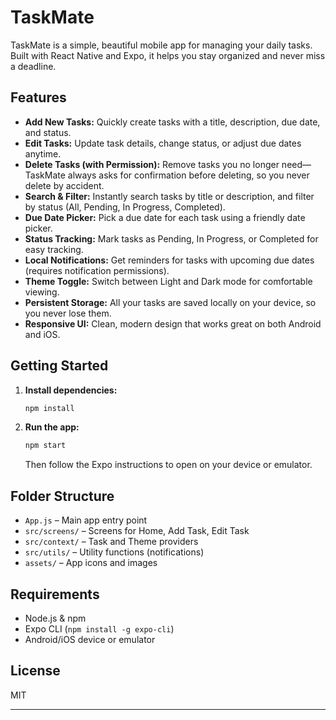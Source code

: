 # TaskMate

TaskMate is a simple, beautiful mobile app for managing your daily tasks. Built with React Native and Expo, it helps you stay organized and never miss a deadline.

## Features

- **Add New Tasks:** Quickly create tasks with a title, description, due date, and status.
- **Edit Tasks:** Update task details, change status, or adjust due dates anytime.
- **Delete Tasks (with Permission):** Remove tasks you no longer need—TaskMate always asks for confirmation before deleting, so you never delete by accident.
- **Search & Filter:** Instantly search tasks by title or description, and filter by status (All, Pending, In Progress, Completed).
- **Due Date Picker:** Pick a due date for each task using a friendly date picker.
- **Status Tracking:** Mark tasks as Pending, In Progress, or Completed for easy tracking.
- **Local Notifications:** Get reminders for tasks with upcoming due dates (requires notification permissions).
- **Theme Toggle:** Switch between Light and Dark mode for comfortable viewing.
- **Persistent Storage:** All your tasks are saved locally on your device, so you never lose them.
- **Responsive UI:** Clean, modern design that works great on both Android and iOS.

## Getting Started

1. **Install dependencies:**
   ```sh
   npm install
   ```
2. **Run the app:**
   ```sh
   npm start
   ```
   Then follow the Expo instructions to open on your device or emulator.

## Folder Structure

- `App.js` – Main app entry point
- `src/screens/` – Screens for Home, Add Task, Edit Task
- `src/context/` – Task and Theme providers
- `src/utils/` – Utility functions (notifications)
- `assets/` – App icons and images

## Requirements

- Node.js & npm
- Expo CLI (`npm install -g expo-cli`)
- Android/iOS device or emulator

## License

MIT

---
